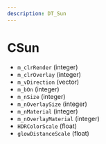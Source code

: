 ```yaml
---
description: DT_Sun
---
```


# CSun


* `m_clrRender` (integer)
* `m_clrOverlay` (integer)
* `m_vDirection` (vector)
* `m_bOn` (integer)
* `m_nSize` (integer)
* `m_nOverlaySize` (integer)
* `m_nMaterial` (integer)
* `m_nOverlayMaterial` (integer)
* `HDRColorScale` (float)
* `glowDistanceScale` (float)
